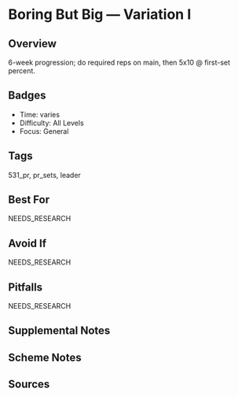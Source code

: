 # Boring But Big — Variation I


## Overview
6-week progression; do required reps on main, then 5x10 @ first-set percent.

## Badges
- Time: varies
- Difficulty: All Levels
- Focus: General

## Tags
531_pr, pr_sets, leader

## Best For
NEEDS_RESEARCH

## Avoid If
NEEDS_RESEARCH

## Pitfalls
NEEDS_RESEARCH

## Supplemental Notes


## Scheme Notes


## Sources


